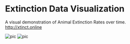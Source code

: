 # Extinction Data Visualization

A visual demonstration of Animal Extinction Rates over time. http://xtinct.online

![pic](http://i.imgur.com/j7B7Ap4.png)
![pic](http://i.imgur.com/6dPMgp6.png)
